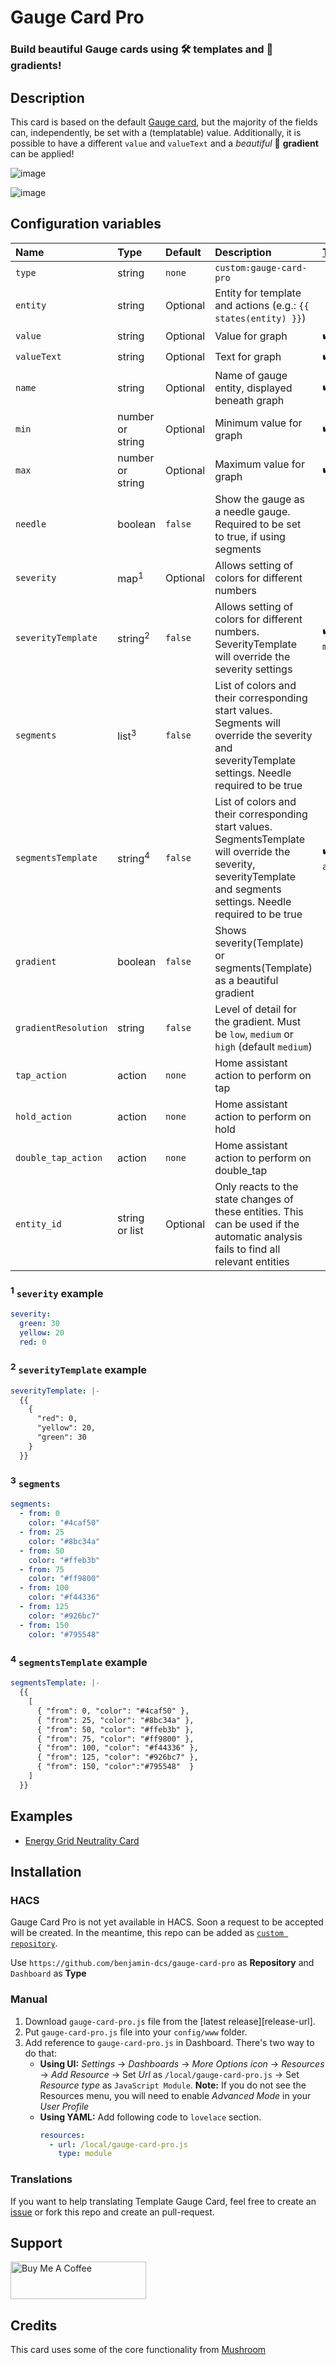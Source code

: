 # Gauge Card Pro

### Build beautiful Gauge cards using 🛠️ templates and 🌈 gradients!

## Description

This card is based on the default [Gauge card](https://www.home-assistant.io/dashboards/gauge/), but the majority of the fields can, independently, be set with a (templatable) value. Additionally, it is possible to have a different `value` and `valueText` and a _beautiful_ 🌈
**gradient** can be applied!

![image](https://github.com/user-attachments/assets/ccefe63d-6cdc-448f-97a8-98b32e926ff0)

![image](https://github.com/user-attachments/assets/85ea5f7b-6fdd-403d-8173-025637b812db)

## Configuration variables

| Name                 | Type               | Default  | Description                                                                                                                                                          | [Templatable](https://www.home-assistant.io/docs/configuration/templating/) |
| :------------------- | :----------------- | :------- | :------------------------------------------------------------------------------------------------------------------------------------------------------------------- | :-------------------------------------------------------------------------- |
| `type`               | string             | `none`   | `custom:gauge-card-pro`                                                                                                                                              |
| `entity`             | string             | Optional | Entity for template and actions (e.g.: `{{ states(entity) }}`)                                                                                                       |                                                                             |
| `value`              | string             | Optional | Value for graph                                                                                                                                                      | ✔️ (`number`)                                                               |
| `valueText`          | string             | Optional | Text for graph                                                                                                                                                       | ✔️                                                                          |
| `name`               | string             | Optional | Name of gauge entity, displayed beneath graph                                                                                                                        | ✔️                                                                          |
| `min`                | number or string   | Optional | Minimum value for graph                                                                                                                                              | ✔️ (`number`)                                                               |
| `max`                | number or string   | Optional | Maximum value for graph                                                                                                                                              | ✔️ (`number`)                                                               |
| `needle`             | boolean            | `false`  | Show the gauge as a needle gauge. Required to be set to true, if using segments                                                                                      |                                                                             |
| `severity`           | map<sup>1</sup>    | Optional | Allows setting of colors for different numbers                                                                                                                       |                                                                             |
| `severityTemplate`   | string<sup>2</sup> | `false`  | Allows setting of colors for different numbers. SeverityTemplate will override the severity settings                                                                 | ✔️ (`severity map`)                                                         |
| `segments`           | list<sup>3</sup>   | `false`  | List of colors and their corresponding start values. Segments will override the severity and severityTemplate settings. Needle required to be true                   |                                                                             |
| `segmentsTemplate`   | string<sup>4</sup> | `false`  | List of colors and their corresponding start values. SegmentsTemplate will override the severity, severityTemplate and segments settings. Needle required to be true | ✔️ (`segments array`)                                                       |
| `gradient`           | boolean            | `false`  | Shows severity(Template) or segments(Template) as a beautiful gradient                                                                                               |                                                                             |
| `gradientResolution` | string             | `false`  | Level of detail for the gradient. Must be `low`, `medium` or `high` (default `medium`)                                                                               |                                                                             |
| `tap_action`         | action             | `none`   | Home assistant action to perform on tap                                                                                                                              |                                                                             |
| `hold_action`        | action             | `none`   | Home assistant action to perform on hold                                                                                                                             |                                                                             |
| `double_tap_action`  | action             | `none`   | Home assistant action to perform on double_tap                                                                                                                       |                                                                             |
| `entity_id`          | string or list     | Optional | Only reacts to the state changes of these entities. This can be used if the automatic analysis fails to find all relevant entities                                   |                                                                             |

### <sup>1</sup> `severity` example

```yaml
severity:
  green: 30
  yellow: 20
  red: 0
```

### <sup>2</sup> `severityTemplate` example

```yaml
severityTemplate: |-
  {{
    { 
      "red": 0, 
      "yellow": 20, 
      "green": 30
    }
  }}
```

### <sup>3</sup> `segments`

```yaml
segments:
  - from: 0
    color: "#4caf50"
  - from: 25
    color: "#8bc34a"
  - from: 50
    color: "#ffeb3b"
  - from: 75
    color: "#ff9800"
  - from: 100
    color: "#f44336"
  - from: 125
    color: "#926bc7"
  - from: 150
    color: "#795548"
```

### <sup>4</sup> `segmentsTemplate` example

```yaml
segmentsTemplate: |-
  {{
    [
      { "from": 0, "color": "#4caf50" },
      { "from": 25, "color": "#8bc34a" },
      { "from": 50, "color": "#ffeb3b" },
      { "from": 75, "color": "#ff9800" },
      { "from": 100, "color": "#f44336" },
      { "from": 125, "color": "#926bc7" },
      { "from": 150, "color":"#795548"  }
    ]
  }}
```

## Examples

- [Energy Grid Neutrality Card](examples/energy-grid-neutrality-gauge.md)

## Installation

### HACS

Gauge Card Pro is not yet available in HACS. Soon a request to be accepted will be created. In the meantime, this repo can be added as [`custom repository`](https://www.hacs.xyz/docs/faq/custom_repositories/).

Use `https://github.com/benjamin-dcs/gauge-card-pro` as **Repository** and `Dashboard` as **Type**

### Manual

1. Download `gauge-card-pro.js` file from the [latest release][release-url].
2. Put `gauge-card-pro.js` file into your `config/www` folder.
3. Add reference to `gauge-card-pro.js` in Dashboard. There's two way to do that:
   - **Using UI:** _Settings_ → _Dashboards_ → _More Options icon_ → _Resources_ → _Add Resource_ → Set _Url_ as `/local/gauge-card-pro.js` → Set _Resource type_ as `JavaScript Module`.
     **Note:** If you do not see the Resources menu, you will need to enable _Advanced Mode_ in your _User Profile_
   - **Using YAML:** Add following code to `lovelace` section.
     ```yaml
     resources:
       - url: /local/gauge-card-pro.js
         type: module
     ```

### Translations

If you want to help translating Template Gauge Card, feel free to create an [issue](https://github.com/benjamin-dcs/gauge-card-pro/issues) or fork this repo and create an pull-request.

## Support

<a href="https://www.buymeacoffee.com/benjamindcs" target="_blank"><img src="https://cdn.buymeacoffee.com/buttons/v2/default-yellow.png" alt="Buy Me A Coffee" style="height: 60px !important;width: 217px !important;" ></a>

## Credits

This card uses some of the core functionality from [Mushroom](https://github.com/piitaya/lovelace-mushroom/)
